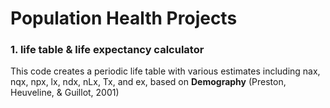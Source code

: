 # Population Health Projects

### 1. life table & life expectancy calculator
This code creates a periodic life table with various estimates including nax, nqx, npx, lx, ndx, nLx, Tx, and ex, based on **Demography** (Preston, Heuveline, & Guillot, 2001)
